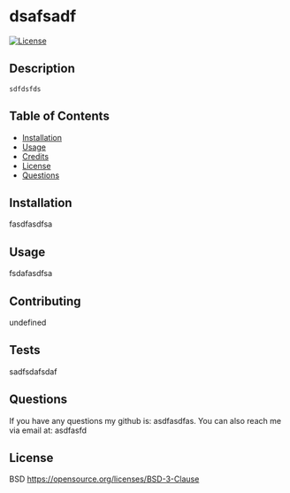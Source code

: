 
# dsafsadf

[![License](https://img.shields.io/badge/License-BSD%203--Clause-blue.svg)](https://opensource.org/licenses/BSD-3-Clause)
    

## Description
    sdfdsfds

## Table of Contents
- [Installation](#installation)
- [Usage](#usage)
- [Credits](#credits)
- [License](#license)
- [Questions](#questions)

## Installation
fasdfasdfsa

## Usage
fsdafasdfsa

## Contributing
undefined

## Tests
sadfsdafsdaf

## Questions
If you have any questions my github is: asdfasdfas. You can also reach me via email at: asdfasfd

## License
BSD https://opensource.org/licenses/BSD-3-Clause
